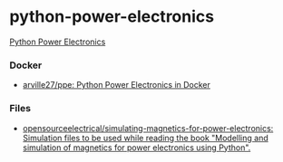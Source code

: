 python-power-electronics
========================
[Python Power Electronics](https://www.pythonpowerelectronics.com/)

### Docker
- [arville27/ppe: Python Power Electronics in Docker](https://github.com/arville27/ppe)

### Files
- [opensourceelectrical/simulating-magnetics-for-power-electronics: Simulation files to be used while reading the book "Modelling and simulation of magnetics for power electronics using Python".](https://github.com/opensourceelectrical/simulating-magnetics-for-power-electronics)
